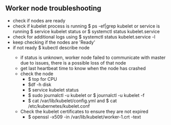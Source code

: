 ## Worker node troubleshooting

- check if nodes are ready
- check if kubelet process is running $ ps -ef|grep kubelet or service is running $ service kubelet status or $ systemctl status kubelet.service
- check for additional logs using $ systemctl status kubelet.service -l
- keep checking if the nodes are 'Ready'
- if not ready $ kubectl describe node <node>
  - if status is unknown, worker node failed to communicate with master due to issues, there is a possible loss of that node
  - get last heartbeat time to know when the node has crashed
  - check the node 
    - $ top for CPU  
    - $df -h disk
    - $ service kubelet status
    - $ sudo journalctl -u kubelet or $ journalctl -u kubelet -f
    - $ cat /var/lib/kubelet/config.yml and $ cat /etc/kubernetes/kubelet.conf
  - Check the kubelet certificates to ensure they are not expired
    - $ openssl -x509 -in /var/lib/kubelet/worker-1.crt -text 
